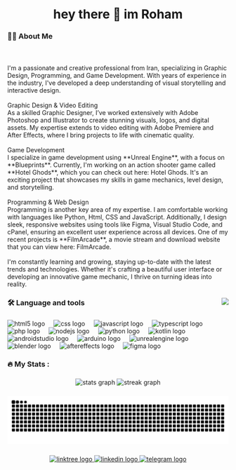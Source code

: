 <h1 align="center">hey there 👋 im Roham</h1>

###

<h3 align="left">👩‍💻  About Me</h3>

###

<br clear="both">

<p align="left">I'm a passionate and creative professional from Iran, specializing in Graphic Design, Programming, and Game Development. With years of experience in the industry, I've developed a deep understanding of visual storytelling and interactive design.<br><br>Graphic Design & Video Editing<br>As a skilled Graphic Designer, I’ve worked extensively with Adobe Photoshop and Illustrator to create stunning visuals, logos, and digital assets. My expertise extends to video editing with Adobe Premiere and After Effects, where I bring projects to life with cinematic quality.<br><br>Game Development<br>I specialize in game development using **Unreal Engine**, with a focus on **Blueprints**. Currently, I'm working on an action shooter game called **Hotel Ghods**, which you can check out here: Hotel Ghods. It's an exciting project that showcases my skills in game mechanics, level design, and storytelling.<br><br>Programming & Web Design<br>Programming is another key area of my expertise. I am comfortable working with languages like Python, Html, CSS and JavaScript. Additionally, I design sleek, responsive websites using tools like Figma, Visual Studio Code, and cPanel, ensuring an excellent user experience across all devices. One of my recent projects is **FilmArcade**, a movie stream and download website that you can view here: FilmArcade.<br><br>I'm constantly learning and growing, staying up-to-date with the latest trends and technologies. Whether it's crafting a beautiful user interface or developing an innovative game mechanic, I thrive on turning ideas into reality.</p>

###

<img align="right" height="150" src="https://ik.imagekit.io/ROVOID/ROVOID_512.jpg"  />

###

<h3 align="left">🛠 Language and tools</h3>

###

<div align="left">
  <img src="https://cdn.jsdelivr.net/gh/devicons/devicon/icons/html5/html5-original.svg" height="40" alt="html5 logo"  />
  <img width="12" />
  <img src="https://cdn.jsdelivr.net/gh/devicons/devicon/icons/css3/css3-original.svg" height="40" alt="css logo"  />
  <img width="12" />
  <img src="https://cdn.jsdelivr.net/gh/devicons/devicon/icons/javascript/javascript-original.svg" height="40" alt="javascript logo"  />
  <img width="12" />
  <img src="https://cdn.jsdelivr.net/gh/devicons/devicon/icons/typescript/typescript-original.svg" height="40" alt="typescript logo"  />
  <img width="12" />
  <img src="https://cdn.jsdelivr.net/gh/devicons/devicon/icons/php/php-original.svg" height="40" alt="php logo"  />
  <img width="12" />
  <img src="https://cdn.jsdelivr.net/gh/devicons/devicon/icons/nodejs/nodejs-original.svg" height="40" alt="nodejs logo"  />
  <img width="12" />
  <img src="https://cdn.jsdelivr.net/gh/devicons/devicon/icons/python/python-original.svg" height="40" alt="python logo"  />
  <img width="12" />
  <img src="https://cdn.jsdelivr.net/gh/devicons/devicon/icons/kotlin/kotlin-original.svg" height="40" alt="kotlin logo"  />
  <img width="12" />
  <img src="https://cdn.jsdelivr.net/gh/devicons/devicon/icons/androidstudio/androidstudio-original.svg" height="40" alt="androidstudio logo"  />
  <img width="12" />
  <img src="https://cdn.jsdelivr.net/gh/devicons/devicon/icons/arduino/arduino-original.svg" height="40" alt="arduino logo"  />
  <img width="12" />
  <img src="https://cdn.jsdelivr.net/gh/devicons/devicon/icons/unrealengine/unrealengine-original.svg" height="40" alt="unrealengine logo"  />
  <img width="12" />
  <img src="https://cdn.jsdelivr.net/gh/devicons/devicon/icons/blender/blender-original.svg" height="40" alt="blender logo"  />
  <img width="12" />
  <img src="https://cdn.jsdelivr.net/gh/devicons/devicon/icons/aftereffects/aftereffects-original.svg" height="40" alt="aftereffects logo"  />
  <img width="12" />
  <img src="https://cdn.jsdelivr.net/gh/devicons/devicon/icons/figma/figma-original.svg" height="40" alt="figma logo"  />
</div>

###

<h3 align="left">🔥   My Stats :</h3>

###

<div align="center">
  <img src="https://github-readme-stats.vercel.app/api?username=IMROVOID&hide_title=false&hide_rank=true&show_icons=true&include_all_commits=true&count_private=true&disable_animations=false&theme=dark&locale=en&hide_border=true&order=1" height="250" alt="stats graph"  />
  <img src="https://streak-stats.demolab.com?user=IMROVOID&locale=en&mode=daily&theme=dark&hide_border=true&border_radius=5&order=3" height="220" alt="streak graph"  />
</div>

###

<img src="https://raw.githubusercontent.com/IMROVOID/IMROVOID/output/snake.svg" alt="Snake animation" />

###

<div align="center">
  <a href="https://linktr.ee/ROVOID" target="_blank">
    <img src="https://img.shields.io/static/v1?message=Linktree&logo=linktree&label=&color=1de9b6&logoColor=white&labelColor=&style=for-the-badge" height="25" alt="linktree logo"  />
  </a>
  <a href="https://www.linkedin.com/in/roham-andarzgou/" target="_blank">
    <img src="https://img.shields.io/static/v1?message=LinkedIn&logo=linkedin&label=&color=0077B5&logoColor=white&labelColor=&style=for-the-badge" height="25" alt="linkedin logo"  />
  </a>
  <a href="https://t.me/rovoid_dev" target="_blank">
    <img src="https://img.shields.io/static/v1?message=Telegram&logo=telegram&label=&color=2CA5E0&logoColor=white&labelColor=&style=for-the-badge" height="25" alt="telegram logo"  />
  </a>
</div>

###
